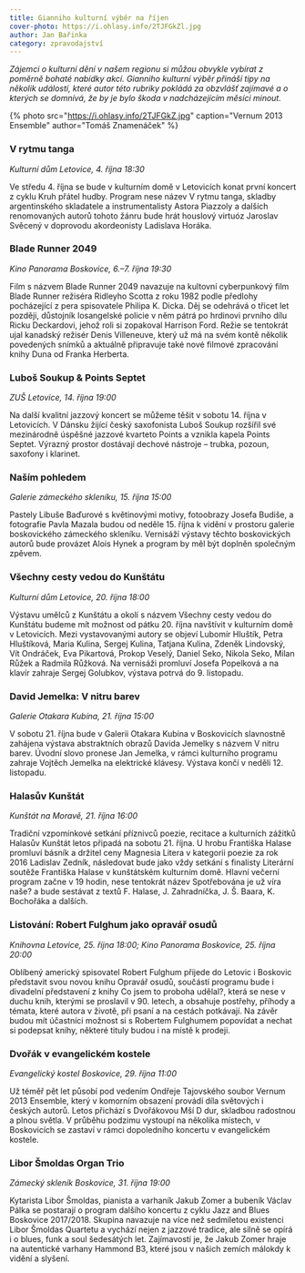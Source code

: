 ```yaml
---
title: Gianniho kulturní výběr na říjen
cover-photo: https://i.ohlasy.info/2TJFGkZl.jpg
author: Jan Bařinka
category: zpravodajství
---
```


*Zájemci o kulturní dění v našem regionu si můžou obvykle vybírat z poměrně bohaté nabídky akcí. Gianniho kulturní výběr přináší tipy na několik událostí, které autor této rubriky pokládá za obzvlášť zajímavé a o kterých se domnívá, že by je bylo škoda v nadcházejícím měsíci minout.*

{% photo src="https://i.ohlasy.info/2TJFGkZ.jpg" caption="Vernum 2013 Ensemble" author="Tomáš Znamenáček" %}

### V rytmu tanga

*Kulturní dům Letovice, 4. října 18:30*

Ve středu 4. října se bude v kulturním domě v Letovicích konat první koncert z cyklu Kruh přátel hudby. Program nese název V rytmu tanga, skladby argentinského skladatele a instrumentalisty Astora Piazzoly a dalších renomovaných autorů tohoto žánru bude hrát houslový virtuóz Jaroslav Svěcený v doprovodu akordeonisty Ladislava Horáka.

### Blade Runner 2049

*Kino Panorama Boskovice, 6.–7. října 19:30*

Film s názvem Blade Runner 2049 navazuje na kultovní cyberpunkový film Blade Runner režiséra Ridleyho Scotta z roku 1982 podle předlohy pocházející z pera spisovatele Philipa K. Dicka. Děj se odehrává o třicet let později, důstojník losangelské policie v něm pátrá po hrdinovi prvního dílu Ricku Deckardovi, jehož roli si zopakoval Harrison Ford. Režie se tentokrát ujal kanadský režisér Denis Villeneuve, který už má na svém kontě několik povedených snímků a aktuálně připravuje také nové filmové zpracování knihy Duna od Franka Herberta.

### Luboš Soukup & Points Septet

*ZUŠ Letovice, 14. října 19:00*

Na další kvalitní jazzový koncert se můžeme těšit v sobotu 14. října v Letovicích. V Dánsku žijící český saxofonista Luboš Soukup rozšířil své mezinárodně úspěšné jazzové kvarteto Points a vznikla kapela Points Septet. Výrazný prostor dostávají dechové nástroje – trubka, pozoun, saxofony i klarinet.

### Naším pohledem

*Galerie zámeckého skleníku, 15. října 15:00*

Pastely Libuše Baďurové s květinovými motivy, fotoobrazy Josefa Budiše, a fotografie Pavla Mazala budou od neděle 15. října k vidění v prostoru galerie boskovického zámeckého skleníku. Vernisáží výstavy těchto boskovických autorů bude provázet Alois Hynek a program by měl být doplněn společným zpěvem.

### Všechny cesty vedou do Kunštátu

*Kulturní dům Letovice, 20. října 18:00*

Výstavu umělců z Kunštátu a okolí s názvem Všechny cesty vedou do Kunštátu budeme mít možnost od pátku 20. října navštívit v kulturním domě v Letovicích. Mezi vystavovanými autory se objeví Lubomír Hluštík, Petra Hluštíková, Maria Kulina, Sergej Kulina, Tatjana Kulina, Zdeněk Lindovský, Vít Ondráček, Eva Pikartová, Prokop Veselý, Daniel Seko, Nikola Seko, Milan Růžek a Radmila Růžková. Na vernisáži promluví Josefa Popelková a na klavír zahraje Sergej Golubkov, výstava potrvá do 9. listopadu.

### David Jemelka: V nitru barev

*Galerie Otakara Kubína, 21. října 15:00*

V sobotu 21. října bude v Galerii Otakara Kubína v Boskovicích slavnostně zahájena výstava abstraktních obrazů Davida Jemelky s názvem V nitru barev. Úvodní slovo pronese Jan Jemelka, v rámci kulturního programu zahraje Vojtěch Jemelka na elektrické klávesy. Výstava končí v neděli 12. listopadu.

### Halasův Kunštát

*Kunštát na Moravě, 21. října 16:00*

Tradiční vzpomínkové setkání příznivců poezie, recitace a kulturních zážitků Halasův Kunštát letos připadá na sobotu 21. října. U hrobu Františka Halase promluví básník a držitel ceny Magnesia Litera v kategorii poezie za rok 2016 Ladislav Zedník, následovat bude jako vždy setkání s finalisty Literární soutěže Františka Halase v kunštátském kulturním domě. Hlavní večerní program začne v 19 hodin, nese tentokrát název Spotřebována je už víra naše? a bude sestávat z textů F. Halase, J. Zahradníčka, J. Š. Baara, K. Bochořáka a dalších.

### Listování: Robert Fulghum jako opravář osudů

*Knihovna Letovice, 25. října 18:00; Kino Panorama Boskovice, 25. října 20:00*

Oblíbený americký spisovatel Robert Fulghum přijede do Letovic i Boskovic představit svou novou knihu Opravář osudů, součástí programu bude i divadelní představení z knihy Co jsem to proboha udělal?, která se nese v duchu knih, kterými se proslavil v 90. letech, a obsahuje postřehy, příhody a témata, které autora v životě, při psaní a na cestách potkávají. Na závěr budou mít účastníci možnost si s Robertem Fulghumem popovídat a nechat si podepsat knihy, některé tituly budou i na místě k prodeji.

### Dvořák v evangelickém kostele

*Evangelický kostel Boskovice, 29. října 11:00*

Už téměř pět let působí pod vedením Ondřeje Tajovského soubor Vernum 2013 Ensemble, který v komorním obsazení provádí díla světových i českých autorů. Letos přichází s Dvořákovou Mší D dur, skladbou radostnou a plnou světla. V průběhu podzimu vystoupí na několika místech, v Boskovicích se zastaví v rámci dopoledního koncertu v evangelickém kostele.

### Libor Šmoldas Organ Trio

*Zámecký skleník Boskovice, 31. října 19:00*

Kytarista Libor Šmoldas, pianista a varhaník Jakub Zomer a bubeník Václav Pálka se postarají o program dalšího koncertu z cyklu Jazz and Blues Boskovice 2017/2018. Skupina navazuje na více než sedmiletou existenci Libor Šmoldas Quartetu a vychází nejen z jazzové tradice, ale silně se opírá i o blues, funk a soul šedesátých let. Zajímavostí je, že Jakub Zomer hraje na autentické varhany Hammond B3, které jsou v našich zemích málokdy k vidění a slyšení.

